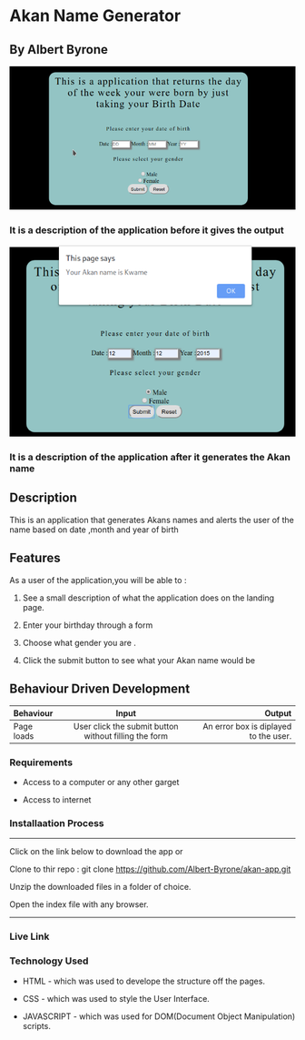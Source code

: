 # Akan Name Generator

 ## By Albert Byrone

 ![before image](images/app1.png)
 ### It is a description of the application before it gives the output

 ![before image](images/app2.png)
 ### It is a description of the application after it generates the Akan name

 ## Description

 <p>This is an application that generates Akans names and alerts the user of the name based on date ,month and year of birth</p>

## Features

As a user of the application,you will be able to :

1. See a  small description of what the application does on the landing page.
1. Enter your  birthday through a form 

1. Choose what gender you are .

1. Click the submit button to see what your  Akan name would be


## Behaviour Driven Development

| Behaviour      | Input     | Output     |
| :------------- | :----------: | -----------: |
|  Page loads     | User click the submit button without filling the form    | An error box is diplayed to the user.    |
 ###  Requirements

 * Access to  a computer or any other garget

 * Access to internet

 ### Installaation Process

 ****  
Click on the link below to download the app or

Clone to thir repo : git clone https://github.com/Albert-Byrone/akan-app.git

Unzip the downloaded files in a folder of choice.

Open the index file with any browser.
 ****
### Live Link 

### Technology  Used
* HTML - which was used to develope the structure off the pages.

* CSS - which was used to style the User Interface.

* JAVASCRIPT - which was used for DOM(Document Object Manipulation) scripts.




 
